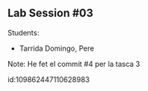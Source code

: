 ## Lab Session #03

Students:

* Tarrida Domingo, Pere

Note: He fet el commit #4 per la tasca 3

id:109862447110628983
